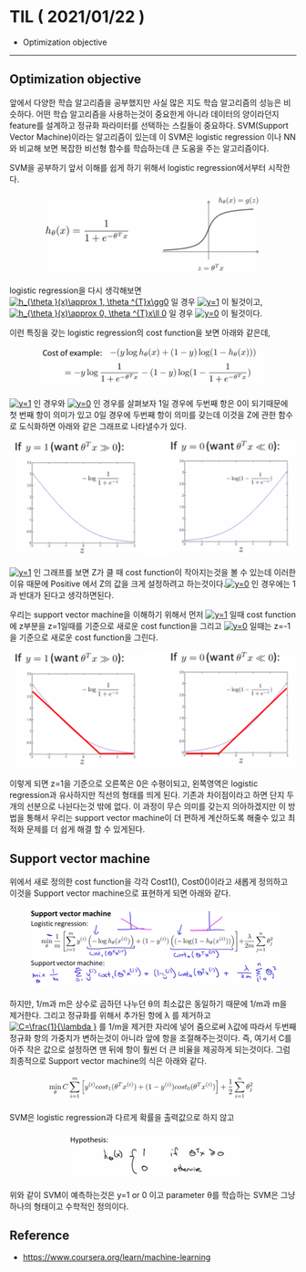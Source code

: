 # TIL ( 2021/01/22 )

- Optimization objective

---

## Optimization objective

앞에서 다양한 학습 알고리즘을 공부했지만 사실 많은 지도 학습 알고리즘의 성능은 비슷하다. 어떤 학습 알고리즘을 사용하는것이 중요한게 아니라 데이터의 양이라던지 feature를 설계하고 정규화 파라미터를 선택하는 스킬들이 중요하다. SVM(Support Vector Machine)이라는 알고리즘이 있는데 이 SVM은 logistic regression 이나 NN와 비교해 보면 복잡한 비선형 함수를 학습하는데 큰 도움을 주는 알고리즘이다.

  

SVM을 공부하기 앞서 이해를 쉽게 하기 위해서 logistic regression에서부터 시작한다.

 <p align="center"><img src="../image/Machine/01.22/001.PNG" style="zoom:50%;"/></p>

logistic regression을 다시 생각해보면 <a href="https://www.codecogs.com/eqnedit.php?latex=h_{\theta&space;}(x)\approx&space;1,&space;\theta&space;^{T}x\gg0" target="_blank"><img src="https://latex.codecogs.com/gif.latex?h_{\theta&space;}(x)\approx&space;1,&space;\theta&space;^{T}x\gg0" title="h_{\theta }(x)\approx 1, \theta ^{T}x\gg0" /></a> 일 경우 <a href="https://www.codecogs.com/eqnedit.php?latex=y=1" target="_blank"><img src="https://latex.codecogs.com/gif.latex?y=1" title="y=1" /></a> 이 될것이고,  <a href="https://www.codecogs.com/eqnedit.php?latex=h_{\theta&space;}(x)\approx&space;0,&space;\theta&space;^{T}x\ll&space;0" target="_blank"><img src="https://latex.codecogs.com/gif.latex?h_{\theta&space;}(x)\approx&space;0,&space;\theta&space;^{T}x\ll&space;0" title="h_{\theta }(x)\approx 0, \theta ^{T}x\ll 0" /></a> 일 경우 <a href="https://www.codecogs.com/eqnedit.php?latex=y=0" target="_blank"><img src="https://latex.codecogs.com/gif.latex?y=0" title="y=0" /></a> 이 될것이다.

  

이런 특징을 갖는 logistic regression의 cost function을 보면 아래와 같은데,

 <p align="center"><img src="../image/Machine/01.22/002.PNG" style="zoom:50%;"/></p>

  

<a href="https://www.codecogs.com/eqnedit.php?latex=y=1" target="_blank"><img src="https://latex.codecogs.com/gif.latex?y=1" title="y=1" /></a> 인 경우와 <a href="https://www.codecogs.com/eqnedit.php?latex=y=0" target="_blank"><img src="https://latex.codecogs.com/gif.latex?y=0" title="y=0" /></a> 인 경우를 살펴보자 1일 경우에 두번째 항은 0이 되기때문에 첫 번째 항이 의미가 있고 0일 경우에 두번째 항이 의미를 갖는데 이것을 Z에 관한 함수로 도식화하면 아래와 같은 그래프로 나타낼수가 있다. 

 <p align="center"><img src="../image/Machine/01.22/003.PNG" style="zoom:50%;"/></p>

 <a href="https://www.codecogs.com/eqnedit.php?latex=y=1" target="_blank"><img src="https://latex.codecogs.com/gif.latex?y=1" title="y=1" /></a> 인 그래프를 보면 Z가 클 때 cost function이 작아지는것을 볼 수 있는데 이러한 이유 때문에 Positive 에서 Z의 값을 크게 설정하려고 하는것이다.<a href="https://www.codecogs.com/eqnedit.php?latex=y=0" target="_blank"><img src="https://latex.codecogs.com/gif.latex?y=0" title="y=0" /></a> 인 경우에는 1과 반대가 된다고 생각하면된다.

  

우리는 support vector machine을 이해하기 위해서 먼저 <a href="https://www.codecogs.com/eqnedit.php?latex=y=1" target="_blank"><img src="https://latex.codecogs.com/gif.latex?y=1" title="y=1" /></a> 일때 cost function에 z부분을 z=1일때를 기준으로 새로운 cost function을 그리고 <a href="https://www.codecogs.com/eqnedit.php?latex=y=0" target="_blank"><img src="https://latex.codecogs.com/gif.latex?y=0" title="y=0" /></a> 일때는 z=-1을 기준으로 새로운 cost function을 그린다.

 <p align="center"><img src="../image/Machine/01.22/004.PNG" style="zoom:50%;"/></p>

이렇게 되면 z=1을 기준으로 오른쪽은 0은 수평이되고, 왼쪽영역은 logistic regression과 유사하지만 직선의 형태를 띄게 된다. 기존과 차이점이라고 하면 단지 두개의 선분으로 나뉜다는것 밖에 없다. 이 과정이 무슨 의미를 갖는지 의아하겠지만 이 방법을 통해서 우리는 support vector machine이 더 편하게 계산하도록 해줄수 있고 최적화 문제를 더 쉽게 해결 할 수 있게된다.

  

## Support vector machine

위에서 새로 정의한 cost function을 각각 Cost1(), Cost0()이라고 새롭게 정의하고 이것을 Support vector machine으로 표현하게 되면 아래와 같다.

 <p align="center"><img src="../image/Machine/01.22/005.PNG" style="zoom:50%;"/></p>

하지만,  1/m과 m은 상수로 곱하던 나누던 &theta;의 최소값은 동일하기 때문에 1/m과 m을 제거한다. 그리고 정규화를 위해서 추가된 항에 &lambda; 를 제거하고 <a href="https://www.codecogs.com/eqnedit.php?latex=C=\frac{1}{\lambda&space;}" target="_blank"><img src="https://latex.codecogs.com/gif.latex?C=\frac{1}{\lambda&space;}" title="C=\frac{1}{\lambda }" /></a> 를 1/m을 제거한 자리에 넣어 줌으로써 &lambda;값에 따라서 두번째 정규화 항의 가중치가 변하는것이 아니라 앞에 항을 조절해주는것이다. 즉, 여기서 C를 아주 작은 값으로 설정하면 맨 뒤에 항이 훨씬 더 큰 비율을 제공하게 되는것이다. 그럼 최종적으로 Support vector machine의 식은 아래와 같다.

 <p align="center"><img src="../image/Machine/01.22/006.PNG" style="zoom:50%;"/></p>

  

SVM은 logistic regression과 다르게 확률을 출력값으로 하지 않고 

 <p align="center"><img src="../image/Machine/01.22/007.PNG" style="zoom:50%;"/></p>

위와 같이 SVM이 예측하는것은  y=1 or 0 이고 parameter &theta;를 학습하는 SVM은 그냥 하나의 형태이고 수학적인 정의이다.

  

## Reference

- https://www.coursera.org/learn/machine-learning

